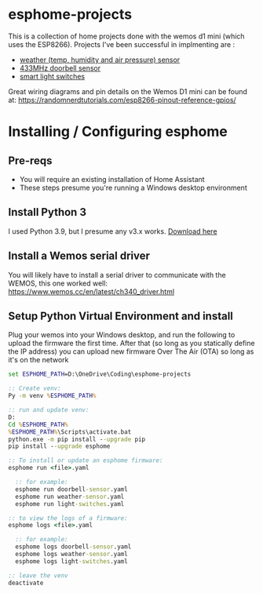 # esphome-projects

This is a collection of home projects done with the wemos d1 mini (which uses the ESP8266). Projects I've been successful in implmenting are :
 - [weather (temp, humidity and air pressure) sensor](weather-sensor.md)
 - [433MHz doorbell sensor](doorbell-sensor.md)
 - [smart light switches](light-switches.md)

Great wiring diagrams and pin details on the Wemos D1 mini can be found at: https://randomnerdtutorials.com/esp8266-pinout-reference-gpios/

# Installing / Configuring esphome

## Pre-reqs
- You will require an existing installation of Home Assistant
- These steps presume you're running a Windows desktop environment

## Install Python 3
I used Python 3.9, but I presume any v3.x works.  [Download here](https://www.python.org/downloads/)

## Install a Wemos serial driver
You will likely have to install a serial driver to communicate with the WEMOS, this one worked well:
https://www.wemos.cc/en/latest/ch340_driver.html

## Setup Python Virtual Environment and install 
Plug your wemos into your Windows desktop, and run the following to upload the firmware the first time. After that (so long as you statically define the IP address) you can upload new firmware Over The Air (OTA) so long as it's on the network

``` cmd
set ESPHOME_PATH=D:\OneDrive\Coding\esphome-projects

:: Create venv:
Py -m venv %ESPHOME_PATH%

:: run and update venv:
D:
Cd %ESPHOME_PATH%
%ESPHOME_PATH%\Scripts\activate.bat
python.exe -m pip install --upgrade pip
pip install --upgrade esphome

:: To install or update an esphome firmware:
esphome run <file>.yaml

  :: for example:
  esphome run doorbell-sensor.yaml
  esphome run weather-sensor.yaml
  esphome run light-switches.yaml

:: to view the logs of a firmware: 
esphome logs <file>.yaml

  :: for example:
  esphome logs doorbell-sensor.yaml
  esphome logs weather-sensor.yaml
  esphome logs light-switches.yaml

:: leave the venv
deactivate

```